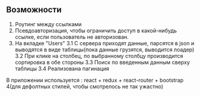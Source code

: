 ## Возможности

1. Роутинг между ссылками
2. Псевдоавторизация, чтобы ограничить доступ в какой-нибудь ссылке, если пользователь не авторизован.
3. На вкладке "Users" 
3.1 С сервера приходят данные, парсятся в json и выводятся в виде таблицы(пока данные грузятся, выводится лоадер)
3.2 При клике на столбец, по выбранному столбцу производится сортировка в обе стороны
3.3 Поиск по введенным данным сверху таблицы
3.4 Реализована пагинация
  
В приложении используется : react + redux + react-router +  bootstrap 4(для дефолтных стилей, чтобы смотрелось не так ужастно)
